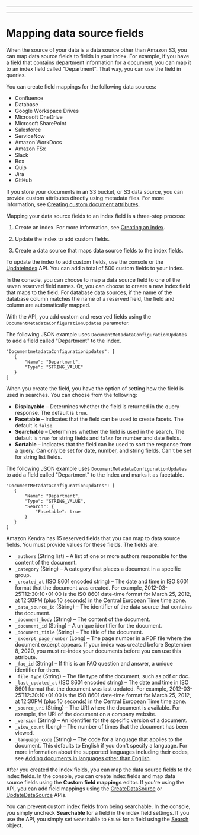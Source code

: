 --------

--------

# Mapping data source fields<a name="field-mapping"></a>

When the source of your data is a data source other than Amazon S3, you can map data source fields to fields in your index\. For example, if you have a field that contains department information for a document, you can map it to an index field called "Department"\. That way, you can use the field in queries\.

You can create field mappings for the following data sources:
+ Confluence
+ Database
+ Google Workspace Drives
+ Microsoft OneDrive
+ Microsoft SharePoint
+ Salesforce
+ ServiceNow
+ Amazon WorkDocs
+ Amazon FSx
+ Slack
+ Box
+ Quip
+ Jira
+ GitHub

If you store your documents in an S3 bucket, or S3 data source, you can provide custom attributes directly using metadata files\. For more information, see [Creating custom document attributes](custom-attributes.md)\.

Mapping your data source fields to an index field is a three\-step process:

1. Create an index\. For more information, see [Creating an index](create-index.md)\.

1. Update the index to add custom fields\.

1. Create a data source that maps data source fields to the index fields\.

To update the index to add custom fields, use the console or the [UpdateIndex](API_UpdateIndex.md) API\. You can add a total of 500 custom fields to your index\.

In the console, you can choose to map a data source field to one of the seven reserved field names\. Or, you can choose to create a new index field that maps to the field\. For database data sources, if the name of the database column matches the name of a reserved field, the field and column are automatically mapped\.

With the API, you add custom and reserved fields using the `DocumentMetadataConfigurationUpdates` parameter\. 

The following JSON example uses `DocumentMetadataConfigurationUpdates` to add a field called "Department" to the index\.

```
"DocumentmetadataConfigurationUpdates": [
   {
       "Name": "Department",
       "Type": "STRING_VALUE"
   }
]
```

When you create the field, you have the option of setting how the field is used in searches\. You can choose from the following:
+ **Displayable** – Determines whether the field is returned in the query response\. The default is `true`\.
+ **Facetable** – Indicates that the field can be used to create facets\. The default is `false`\.
+ **Searchable** – Determines whether the field is used in the search\. The default is `true` for string fields and `false` for number and date fields\.
+ **Sortable** – Indicates that the field can be used to sort the response from a query\. Can only be set for date, number, and string fields\. Can't be set for string list fields\.

The following JSON example uses `DocumentMetadataConfigurationUpdates` to add a field called "Department" to the index and marks it as facetable\.

```
"DocumentMetadataConfigurationUpdates": [
   {
       "Name": "Department",
       "Type": "STRING_VALUE",
       "Search": {
           "Facetable": true
       }
   }
]
```

Amazon Kendra has 15 reserved fields that you can map to data source fields\. You must provide values for these fields\. The fields are:
+ `_authors` \(String list\) – A list of one or more authors responsible for the content of the document\.
+ `_category` \(String\) – A category that places a document in a specific group\.
+ `_created_at` \(ISO 8601 encoded string\) – The date and time in ISO 8601 format that the document was created\. For example, 2012\-03\-25T12:30:10\+01:00 is the ISO 8601 date\-time format for March 25, 2012, at 12:30PM \(plus 10 seconds\) in the Central European Time time zone\.
+ `_data_source_id` \(String\) – The identifier of the data source that contains the document\.
+ `_document_body` \(String\) – The content of the document\.
+ `_document_id` \(String\) – A unique identifier for the document\.
+ `_document_title` \(String\) – The title of the document\.
+ `_excerpt_page_number` \(Long\) – The page number in a PDF file where the document excerpt appears\. If your index was created before September 8, 2020, you must re\-index your documents before you can use this attribute\.
+ `_faq_id` \(String\) – If this is an FAQ question and answer, a unique identifier for them\.
+ `_file_type` \(String\) – The file type of the document, such as pdf or doc\.
+ `_last_updated_at` \(ISO 8601 encoded string\) – The date and time in ISO 8601 format that the document was last updated\. For example, 2012\-03\-25T12:30:10\+01:00 is the ISO 8601 date\-time format for March 25, 2012, at 12:30PM \(plus 10 seconds\) in the Central European Time time zone\.
+ `_source_uri` \(String\) – The URI where the document is available\. For example, the URI of the document on a company website\.
+ `_version` \(String\) – An identifier for the specific version of a document\.
+ `_view_count` \(Long\) – The number of times that the document has been viewed\.
+ `_language_code` \(String\) – The code for a language that applies to the document\. This defaults to English if you don't specify a language\. For more information about the supported languages including their codes, see [Adding documents in languages other than English](https://docs.aws.amazon.com/kendra/latest/dg/in-adding-language)\.

After you created the index fields, you can map the data source fields to the index fields\. In the console, you can create index fields and map data source fields using the **Custom field mappings** editor\. If you're using the API, you can add field mappings using the [CreateDataSource](API_CreateDataSource.md) or [UpdateDataSource](API_UpdateDataSource.md) APIs\.

You can prevent custom index fields from being searchable\. In the console, you simply uncheck **Searchable** for a field in the index field settings\. If you use the API, you simply set `Searchable` to `FALSE` for a field using the [Search](https://docs.aws.amazon.com/kendra/latest/dg/API_Search.html) object\.